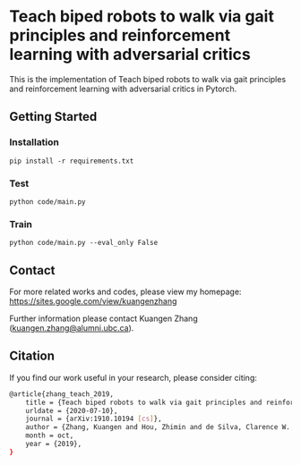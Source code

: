 # Teach biped robots to walk via gait principles and reinforcement learning with adversarial critics

This is the implementation of Teach biped robots to walk via gait principles and reinforcement learning with adversarial critics in Pytorch.

## Getting Started
### Installation
```
pip install -r requirements.txt
```

### Test
```
python code/main.py
```

### Train
```
python code/main.py --eval_only False
```

## Contact

For more related works and codes, please view my homepage: https://sites.google.com/view/kuangenzhang

Further information please contact Kuangen Zhang (kuangen.zhang@alumni.ubc.ca).

## Citation
If you find our work useful in your research, please consider citing:

```bash
@article{zhang_teach_2019,
	title = {Teach biped robots to walk via gait principles and reinforcement learning with adversarial critics},
	urldate = {2020-07-10},
	journal = {arXiv:1910.10194 [cs]},
	author = {Zhang, Kuangen and Hou, Zhimin and de Silva, Clarence W. and Yu, Haoyong and Fu, Chenglong},
	month = oct,
	year = {2019},
}

```
